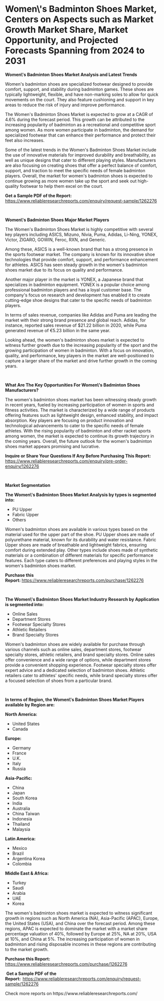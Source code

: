 <p><h1>Women\'s Badminton Shoes Market, Centers on Aspects such as Market Growth Market Share, Market Opportunity, and Projected Forecasts Spanning from 2024 to 2031</h1></p><p><strong>Women\'s Badminton Shoes Market Analysis and Latest Trends</strong></p>
<p><p>Women's badminton shoes are specialized footwear designed to provide comfort, support, and stability during badminton games. These shoes are typically lightweight, flexible, and have non-marking soles to allow for quick movements on the court. They also feature cushioning and support in key areas to reduce the risk of injury and improve performance.</p><p>The Women's Badminton Shoes Market is expected to grow at a CAGR of 4.6% during the forecast period. This growth can be attributed to the increasing popularity of badminton as a recreational and competitive sport among women. As more women participate in badminton, the demand for specialized footwear that can enhance their performance and protect their feet also increases.</p><p>Some of the latest trends in the Women's Badminton Shoes Market include the use of innovative materials for improved durability and breathability, as well as unique designs that cater to different playing styles. Manufacturers are also focusing on creating shoes that offer a perfect balance of comfort, support, and traction to meet the specific needs of female badminton players. Overall, the market for women's badminton shoes is expected to continue growing as more women take up the sport and seek out high-quality footwear to help them excel on the court.</p></p>
<p><strong>Get a Sample PDF of the Report:&nbsp;</strong> <a href="https://www.reliableresearchreports.com/enquiry/request-sample/1262276">https://www.reliableresearchreports.com/enquiry/request-sample/1262276</a></p>
<p>&nbsp;</p>
<p><strong>Women\'s Badminton Shoes Major Market Players</strong></p>
<p><p>The Women's Badminton Shoes Market is highly competitive with several key players including ASICS, Mizuno, Nivia, Puma, Adidas, Li-Ning, YONEX, Victor, ZIGARO, GOWIN, Feroc, RXN, and Generic. </p><p>Among these, ASICS is a well-known brand that has a strong presence in the sports footwear market. The company is known for its innovative shoe technologies that provide comfort, support, and performance enhancement for athletes. ASICS has seen steady growth in the women's badminton shoes market due to its focus on quality and performance.</p><p>Another major player in the market is YONEX, a Japanese brand that specializes in badminton equipment. YONEX is a popular choice among professional badminton players and has a loyal customer base. The company's focus on research and development has enabled it to create cutting-edge shoe designs that cater to the specific needs of badminton players.</p><p>In terms of sales revenue, companies like Adidas and Puma are leading the market with their strong brand presence and global reach. Adidas, for instance, reported sales revenue of $21.22 billion in 2020, while Puma generated revenue of €5.23 billion in the same year.</p><p>Looking ahead, the women's badminton shoes market is expected to witness further growth due to the increasing popularity of the sport and the growing participation of women in badminton. With a focus on innovation, quality, and performance, key players in the market are well-positioned to capture a larger share of the market and drive further growth in the coming years.</p></p>
<p>&nbsp;</p>
<p><strong>What Are The Key Opportunities For Women\'s Badminton Shoes Manufacturers?</strong></p>
<p><p>The women's badminton shoes market has been witnessing steady growth in recent years, fueled by increasing participation of women in sports and fitness activities. The market is characterized by a wide range of products offering features such as lightweight design, enhanced stability, and impact absorption. Key players are focusing on product innovation and technological advancements to cater to the specific needs of female athletes. With the rising popularity of badminton and other racket sports among women, the market is expected to continue its growth trajectory in the coming years. Overall, the future outlook for the women's badminton shoes market appears promising and lucrative.</p></p>
<p><strong>Inquire or Share Your Questions If Any Before Purchasing This Report:</strong> <a href="https://www.reliableresearchreports.com/enquiry/pre-order-enquiry/1262276">https://www.reliableresearchreports.com/enquiry/pre-order-enquiry/1262276</a></p>
<p>&nbsp;</p>
<p><strong>Market Segmentation</strong></p>
<p><strong>The Women\'s Badminton Shoes Market Analysis by types is segmented into:</strong></p>
<p><ul><li>PU Upper</li><li>Fabric Upper</li><li>Others</li></ul></p>
<p><p>Women's badminton shoes are available in various types based on the material used for the upper part of the shoe. PU Upper shoes are made of polyurethane material, known for its durability and water resistance. Fabric Upper shoes are made of breathable and lightweight fabrics, ensuring comfort during extended play. Other types include shoes made of synthetic materials or a combination of different materials for specific performance features. Each type caters to different preferences and playing styles in the women's badminton shoes market.</p></p>
<p><strong>Purchase this Report:&nbsp;</strong><a href="https://www.reliableresearchreports.com/purchase/1262276">https://www.reliableresearchreports.com/purchase/1262276</a></p>
<p>&nbsp;</p>
<p><strong>The Women\'s Badminton Shoes Market Industry Research by Application is segmented into:</strong></p>
<p><ul><li>Online Sales</li><li>Department Stores</li><li>Footwear Specialty Stores</li><li>Athletic Retailers</li><li>Brand Specialty Stores</li></ul></p>
<p><p>Women's badminton shoes are widely available for purchase through various channels such as online sales, department stores, footwear specialty stores, athletic retailers, and brand specialty stores. Online sales offer convenience and a wide range of options, while department stores provide a convenient shopping experience. Footwear specialty stores offer expert advice and a dedicated selection of badminton shoes. Athletic retailers cater to athletes' specific needs, while brand specialty stores offer a focused selection of shoes from a particular brand.</p></p>
<p>&nbsp;</p>
<p><strong>In terms of Region, the Women\'s Badminton Shoes Market Players available by Region are:</strong></p>
<p>
    <p> <strong> North America: </strong>
        <ul>
            <li>United States</li>
            <li>Canada</li>
        </ul>
        </p> 
    <p> <strong> Europe: </strong>
        <ul>
            <li>Germany</li>
            <li>France</li>
            <li>U.K.</li>
            <li>Italy</li>
            <li>Russia</li>
        </ul>
        </p> 
    <p> <strong> Asia-Pacific: </strong>
        <ul>
            <li>China</li>
            <li>Japan</li>
            <li>South Korea</li>
            <li>India</li>
            <li>Australia</li>
            <li>China Taiwan</li>
            <li>Indonesia</li>
            <li>Thailand</li>
            <li>Malaysia</li>
        </ul>
        </p> 
    <p> <strong> Latin America: </strong>
        <ul>
            <li>Mexico</li>
            <li>Brazil</li>
            <li>Argentina Korea</li>
            <li>Colombia</li>
        </ul>
        </p> 
    <p> <strong> Middle East & Africa: </strong>
        <ul>
            <li>Turkey</li>
            <li>Saudi</li>
            <li>Arabia</li>
            <li>UAE</li>
            <li>Korea</li>
        </ul>
    </p>
    </p>
<p><p>The women's badminton shoes market is expected to witness significant growth in regions such as North America (NA), Asia-Pacific (APAC), Europe, the United States (USA), and China over the forecast period. Among these regions, APAC is expected to dominate the market with a market share percentage valuation of 40%, followed by Europe at 25%, NA at 20%, USA at 10%, and China at 5%. The increasing participation of women in badminton and rising disposable incomes in these regions are contributing to the market growth.</p></p>
<p><strong>Purchase this Report: </strong><a href="https://www.reliableresearchreports.com/purchase/1262276">https://www.reliableresearchreports.com/purchase/1262276</a></p>
<p>&nbsp;<strong>Get a Sample PDF of the Report:&nbsp;&nbsp;</strong><a href="https://www.reliableresearchreports.com/enquiry/request-sample/1262276">https://www.reliableresearchreports.com/enquiry/request-sample/1262276</a></p>
<p><strong></strong></p>
<p>Check more reports on https://www.reliableresearchreports.com/</p>